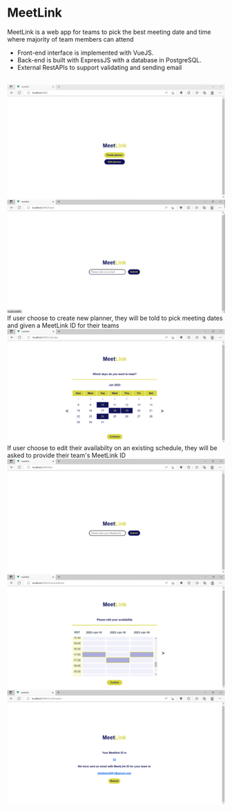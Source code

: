 # MeetLink

<div>MeetLink is a web app for teams to pick the best meeting date and time where majority of team members can attend</div>
<ul>
  <li>Front-end interface is implemented with VueJS.</li>
  <li>Back-end is built with ExpressJS with a database in PostgreSQL.</li>
  <li>External RestAPIs to support validating and sending email</li>
</ul>
<br/>
<img src="demo/homepage.png">
<br/>
<img src="demo/email.png">
<br/>
<div>If user choose to create new planner, they will be told to pick meeting dates and given a MeetLink ID for their teams</div>
<img src="demo/calendar.png">
<br/>
<div>If user choose to edit their availabilty on an existing schedule, they will be asked to provide their team's MeetLink ID</div>
<img src="demo/edit.png">
<br/>
<img src="demo/schedule.png">
<br/>
<img src="demo/confirmation.png">
